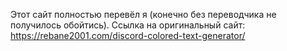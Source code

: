 Этот сайт полностью перевёл я (конечно без переводчика не получилось обойтись). 
Ссылка на оригинальный сайт: https://rebane2001.com/discord-colored-text-generator/
